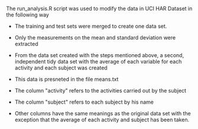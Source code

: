 
The run_analysis.R script was used to modify the data in UCI HAR Dataset
in the following way

* The training and test sets were merged to create one data set.
* Only the measurements on the mean and standard deviation were extracted

* From the data set created with the steps mentioned above, a second, independent tidy data set with the average of each variable for each activity and each subject was created

* This data is presneted in the file means.txt
* The column "activity" refers to the activities carried out by the subject
* The column "subject" refers to each subject by his name
* Other columns have the same meanings as the original data set with the exception that the average of each activity and subject has been taken.